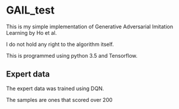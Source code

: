 # GAIL_test
This is my simple implementation of Generative Adversarial Imitation Learning by Ho et al. 

I do not hold any right to the algorithm itself. 

This is programmed using python 3.5 and Tensorflow. 

## Expert data
The expert data was trained using DQN. 

The samples are ones that scored over 200
